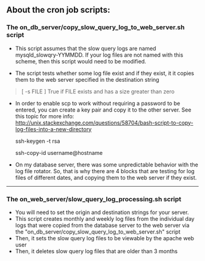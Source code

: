 ## About the cron job scripts:

### The on_db_server/copy_slow_query_log_to_web_server.sh script

* This script assumes that the slow query logs are named mysqld_slowqry-YYMMDD.  If your log files are not named with this scheme, then this script would need to be modified.

* The script tests whether some log file exist and if they exist, it it copies them to the web server specified in the destination string
> [ -s FILE ] True if FILE exists and has a size greater than zero

* In order to enable scp to work without requiring a password to be entered, you can create a key pair and copy it to the other server. See this topic for more info:
 http://unix.stackexchange.com/questions/58704/bash-script-to-copy-log-files-into-a-new-directory

     ssh-keygen -t rsa
     
     ssh-copy-id username@hostname


* On my database server, there was some unpredictable behavior with the log file rotator. So, that is why there are 4 blocks that are testing for log files of different dates, and copying them to the web server if they exist.

- - -

### The on_web_server/slow_query_log_processing.sh script

* You will need to set the origin and destination strings for your server.
* This script creates monthly and weekly log files from the individual day logs that were copied from the database server to the web server via the "on_db_server/copy_slow_query_log_to_web_server.sh" script
* Then, it sets the slow query log files to be viewable by the apache web user
* Then, it deletes slow query log files that are older than 3 months
